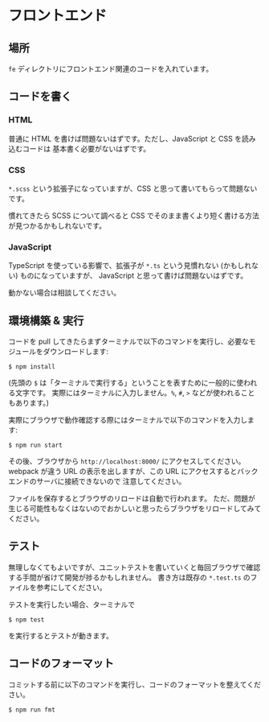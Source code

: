 # フロントエンド

## 場所

`fe` ディレクトリにフロントエンド関連のコードを入れています。

## コードを書く

### HTML

普通に HTML を書けば問題ないはずです。ただし、JavaScript と CSS を読み込むコードは
基本書く必要がないはずです。

### CSS

`*.scss` という拡張子になっていますが、CSS と思って書いてもらって問題ないです。

慣れてきたら SCSS について調べると CSS でそのまま書くより短く書ける方法が見つかるかもしれないです。

### JavaScript

TypeScript を使っている影響で、拡張子が `*.ts` という見慣れない (かもしれない) ものになっていますが、
JavaScript と思って書けば問題ないはずです。

動かない場合は相談してください。

## 環境構築 & 実行

コードを pull してきたらまずターミナルで以下のコマンドを実行し、必要なモジュールをダウンロードします:

```shell
$ npm install
```

(先頭の `$` は「ターミナルで実行する」ということを表すために一般的に使われる文字です。
実際にはターミナルに入力しません。`%`, `#`, `>` などが使われることもあります。)

実際にブラウザで動作確認する際にはターミナルで以下のコマンドを入力します:

```
$ npm run start
```

その後、ブラウザから `http://localhost:8000/` にアクセスしてください。
webpack が違う URL の表示を出しますが、この URL にアクセスするとバックエンドのサーバに接続できないので
注意してください。

ファイルを保存するとブラウザのリロードは自動で行われます。
ただ、問題が生じる可能性もなくはないのでおかしいと思ったらブラウザをリロードしてみてください。

## テスト

無理しなくてもよいですが、ユニットテストを書いていくと毎回ブラウザで確認する手間が省けて開発が捗るかもしれません。
書き方は既存の `*.test.ts` のファイルを参考にしてください。

テストを実行したい場合、ターミナルで

```shell
$ npm test
```

を実行するとテストが動きます。

## コードのフォーマット

コミットする前に以下のコマンドを実行し、コードのフォーマットを整えてください。

```shell
$ npm run fmt
```
